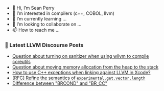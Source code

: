 - 👋 Hi, I’m Sean Perry
- 👀 I’m interested in compilers (c++, COBOL, llvm)
- 🌱 I’m currently learning ...
- 💞️ I’m looking to collaborate on ...
- 📫 How to reach me ...

<!---
s66perry/s66perry is a ✨ special ✨ repository because its `README.md` (this file) appears on your GitHub profile.
You can click the Preview link to take a look at your changes.
--->
### 📕 Latest LLVM Discourse Posts

<!-- DISCOURSE-LLVM:START -->
- [Question about turning on sanitizer when using wllvm to compile coreutils](https://discourse.llvm.org/t/question-about-turning-on-sanitizer-when-using-wllvm-to-compile-coreutils/80772#post_1)
- [Question about moving memory allocation from the heap to the stack](https://discourse.llvm.org/t/question-about-moving-memory-allocation-from-the-heap-to-the-stack/80770#post_1)
- [How to use C++ exceptions when linking against LLVM in Xcode?](https://discourse.llvm.org/t/how-to-use-c-exceptions-when-linking-against-llvm-in-xcode/80722#post_3)
- [[RFC] Refine the semantics of `experimental.get.vector.length`](https://discourse.llvm.org/t/rfc-refine-the-semantics-of-experimental-get-vector-length/80157#post_4)
- [Difference between &quot;BRCOND&quot; and &quot;BR_CC&quot;](https://discourse.llvm.org/t/difference-between-brcond-and-br-cc/80762#post_3)
<!-- DISCOURSE-LLVM:END -->
